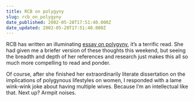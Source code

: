 ```yaml
---
title: RCB on polygyny
slug: rcb_on_polygyny
date_published: 2002-05-28T17:51:40.000Z
date_updated: 2002-05-28T17:51:40.000Z
---
```


RCB has written an illuminating [essay on polygyny](http://www.rebeccablood.net/archive/2002/05.html#26polygyny), it’s a terrific read. She had given me a briefer version of these thoughts this weekend, but seeing the breadth and depth of her references and research just makes this all so much more compelling to read and ponder.

Of course, after she finished her extraordinarily literate dissertation on the implications of polygynous lifestyles on women, I responded with a lame wink-wink joke about having multiple wives. Because I’m an intellectual like that. Next up? Armpit noises.
